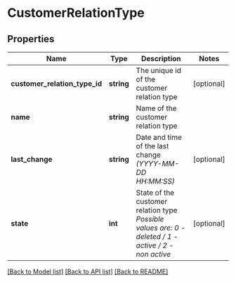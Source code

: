 # CustomerRelationType

## Properties
Name | Type | Description | Notes
------------ | ------------- | ------------- | -------------
**customer_relation_type_id** | **string** | The unique id of the customer relation type | [optional] 
**name** | **string** | Name of the customer relation type | 
**last_change** | **string** | Date and time of the last change *(YYYY-MM-DD HH:MM:SS)* | [optional] 
**state** | **int** | State of the customer relation type *Possible values are: 0 - deleted / 1 - active / 2 - non active* | [optional] 

[[Back to Model list]](../../README.md#documentation-for-models) [[Back to API list]](../../README.md#documentation-for-api-endpoints) [[Back to README]](../../README.md)

